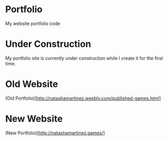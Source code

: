 # Portfolio
My website portfolio code

# Under Construction
My portfolio site is currently under construction while I create it for the first time. 

# Old Website
(Old Portfolio)[http://natashamartinez.weebly.com/published-games.html]

# New Website
(New Portfolio)[http://natashamartinez.games/]
